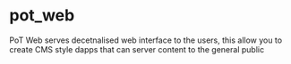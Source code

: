 # pot_web
PoT Web serves decetnalised web interface to the users, this allow you to create CMS style dapps that can server content to the general public
